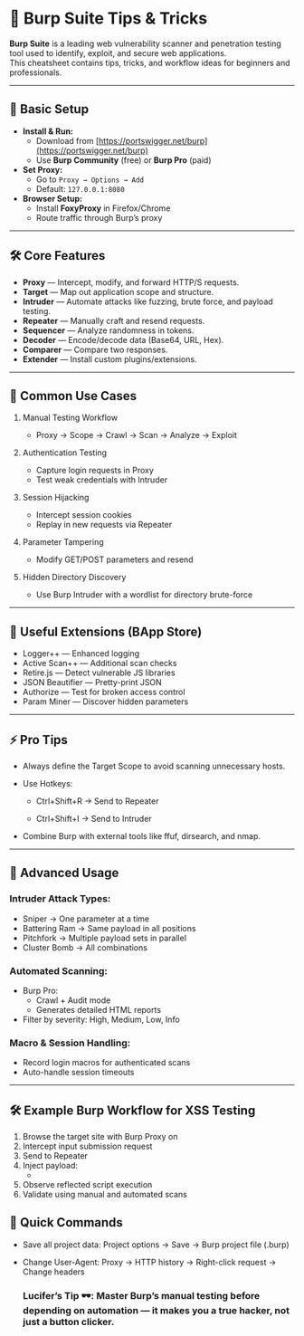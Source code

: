 # 🐞 Burp Suite Tips & Tricks

**Burp Suite** is a leading web vulnerability scanner and penetration testing tool used to identify, exploit, and secure web applications.  
This cheatsheet contains tips, tricks, and workflow ideas for beginners and professionals.

---

## 🚀 Basic Setup

- **Install & Run:**
  - Download from [https://portswigger.net/burp](https://portswigger.net/burp)
  - Use **Burp Community** (free) or **Burp Pro** (paid)
- **Set Proxy:**
  - Go to `Proxy → Options → Add`
  - Default: `127.0.0.1:8080`
- **Browser Setup:**
  - Install **FoxyProxy** in Firefox/Chrome
  - Route traffic through Burp’s proxy

---

## 🛠 Core Features

- **Proxy** — Intercept, modify, and forward HTTP/S requests.
- **Target** — Map out application scope and structure.
- **Intruder** — Automate attacks like fuzzing, brute force, and payload testing.
- **Repeater** — Manually craft and resend requests.
- **Sequencer** — Analyze randomness in tokens.
- **Decoder** — Encode/decode data (Base64, URL, Hex).
- **Comparer** — Compare two responses.
- **Extender** — Install custom plugins/extensions.

---

## 🎯 Common Use Cases


1. Manual Testing Workflow
   - Proxy → Scope → Crawl → Scan → Analyze → Exploit
   
2. Authentication Testing
   - Capture login requests in Proxy
   - Test weak credentials with Intruder

3. Session Hijacking
   - Intercept session cookies
   - Replay in new requests via Repeater

4. Parameter Tampering
   - Modify GET/POST parameters and resend

5. Hidden Directory Discovery
   - Use Burp Intruder with a wordlist for directory brute-force

---

## 📌 Useful Extensions (BApp Store)

- Logger++ — Enhanced logging
- Active Scan++ — Additional scan checks
- Retire.js — Detect vulnerable JS libraries
- JSON Beautifier — Pretty-print JSON
- Authorize — Test for broken access control
- Param Miner — Discover hidden parameters

---

## ⚡ Pro Tips

- Always define the Target Scope to avoid scanning unnecessary hosts.

- Use Hotkeys:

    - Ctrl+Shift+R → Send to Repeater

    - Ctrl+Shift+I → Send to Intruder

- Combine Burp with external tools like ffuf, dirsearch, and nmap.

---

## 🧠 Advanced Usage

### Intruder Attack Types:

  - Sniper → One parameter at a time
  - Battering Ram → Same payload in all positions
   - Pitchfork → Multiple payload sets in parallel
   - Cluster Bomb → All combinations

### Automated Scanning:

   - Burp Pro:
       - Crawl + Audit mode
       - Generates detailed HTML reports
   - Filter by severity: High, Medium, Low, Info

### Macro & Session Handling:

  - Record login macros for authenticated scans
   - Auto-handle session timeouts

---

## 🛠 Example Burp Workflow for XSS Testing

1. Browse the target site with Burp Proxy on
2. Intercept input submission request
3. Send to Repeater
4. Inject payload:
   - <script>alert('XSS')</script>
5. Observe reflected script execution
6. Validate using manual and automated scans

## 📌 Quick Commands

- Save all project data:
  Project options → Save → Burp project file (.burp)

- Change User-Agent:
  Proxy → HTTP history → Right-click request → Change headers


  ### Lucifer’s Tip 🕶️: Master Burp’s manual testing before depending on automation — it makes you a true hacker, not just a button clicker.
